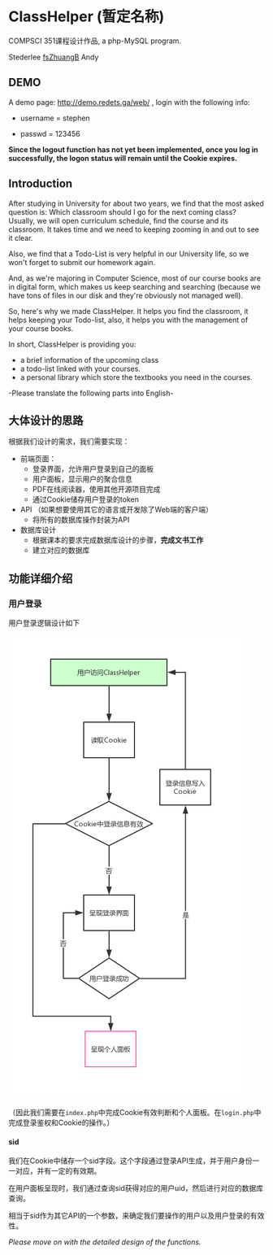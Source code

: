 # ClassHelper (暂定名称)

COMPSCI 351课程设计作品, a php-MySQL program.

Stederlee [fsZhuangB](https://github.com/fsZhuangB) Andy

## DEMO

A demo page:  http://demo.redets.ga/web/ , login with the following info:
* username = stephen

* passwd = 123456

**Since the logout function has not yet been implemented, once you log in successfully, the logon status will remain until the Cookie expires.**

## Introduction

After studying in University for about two years, we find that the most asked question is:  Which classroom should I go for the next coming class? Usually, we will open curriculum schedule, find the course and its classroom. It takes time and we need to keeping zooming in and out to see it clear. 

Also, we find that a Todo-List is very helpful in our University life, so we won't forget to submit our homework again.

And, as we're majoring in Computer Science, most of our course books are in digital form, which makes us keep searching and searching (because we have tons of files in our disk and they're obviously not managed well).

So, here's why we made ClassHelper. It helps you find the classroom, it helps keeping your Todo-list, also, it helps you with the management of your course books.

In short, ClassHelper is providing you:

- a brief information of the upcoming class
- a todo-list linked with your courses.
- a personal library which store the textbooks you need in the courses.



-Please translate the following parts into English-

## 大体设计的思路

根据我们设计的需求，我们需要实现：

- 前端页面：
  - 登录界面，允许用户登录到自己的面板
  - 用户面板，显示用户的聚合信息
  - PDF在线阅读器，使用其他开源项目完成
  - 通过Cookie储存用户登录的token
- API （如果想要使用其它的语言或开发除了Web端的客户端）
  - 将所有的数据库操作封装为API
- 数据库设计
  - 根据课本的要求完成数据库设计的步骤，**完成文书工作**
  - 建立对应的数据库

## 功能详细介绍

### 用户登录

用户登录逻辑设计如下

![](login.png)

（因此我们需要在`index.php`中完成Cookie有效判断和个人面板。在`login.php`中完成登录鉴权和Cookie的操作。）

#### sid 

我们在Cookie中储存一个sid字段。这个字段通过登录API生成，并于用户身份一一对应，并有一定的有效期。

在用户面板呈现时，我们通过查询sid获得对应的用户uid，然后进行对应的数据库查询。

相当于sid作为其它API的一个参数，来确定我们要操作的用户以及用户登录的有效性。


*Please move on with the detailed design of the functions.*

